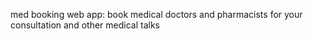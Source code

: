 med booking web app: book medical doctors and pharmacists for your consultation and other medical talks
